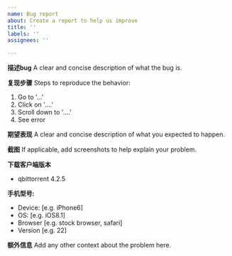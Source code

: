 ```yaml
---
name: Bug report
about: Create a report to help us improve
title: ''
labels: ''
assignees: ''

---
```


**描述bug**
A clear and concise description of what the bug is.

**复现步骤**
Steps to reproduce the behavior:
1. Go to '...'
2. Click on '....'
3. Scroll down to '....'
4. See error

**期望表现**
A clear and concise description of what you expected to happen.

**截图**
If applicable, add screenshots to help explain your problem.

**下载客户端版本**
 - qbittorrent 4.2.5

**手机型号:**
 - Device: [e.g. iPhone6]
 - OS: [e.g. iOS8.1]
 - Browser [e.g. stock browser, safari]
 - Version [e.g. 22]

**额外信息**
Add any other context about the problem here.
